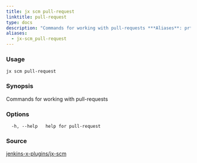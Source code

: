 ```yaml
---
title: jx scm pull-request
linktitle: pull-request
type: docs
description: "Commands for working with pull-requests ***Aliases**: pr*"
aliases:
  - jx-scm_pull-request
---
```


### Usage

```
jx scm pull-request
```

### Synopsis

Commands for working with pull-requests

### Options

```
  -h, --help   help for pull-request
```



### Source

[jenkins-x-plugins/jx-scm](https://github.com/jenkins-x-plugins/jx-scm)
